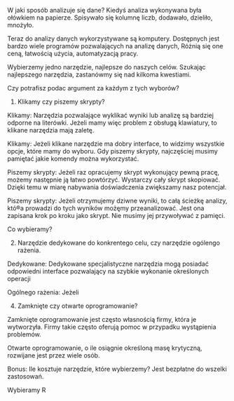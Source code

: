 W jaki sposób analizuje się dane?
Kiedyś analiza wykonywana była ołówkiem na papierze.
Spisywało się kolumnę liczb, dodawało, dzieliło, mnożyło.

Teraz do analizy danych wykorzystywane są komputery.
Dostępnych jest bardzo wiele programów pozwalających na analizę danych,
Różnią się one ceną, łatwością użycia, automatyzacją pracy.

Wybierzemy jedno narzędzie, najlepsze do naszych celów.
Szukając najlepszego narzędzia, zastanówmy się nad kilkoma kwestiami.


Czy potrafisz podac argument za każdym z tych wyborów?

1. Klikamy czy piszemy skrypty?

Klikamy: Narzędzia pozwalające wyklikać wyniki lub analizę są bardziej odporne na literówki. Jeżeli mamy więc problem z obsługą klawiatury, to klikane narzędzia mają zaletę.

Klikamy: Jeżeli klikane narzędzie ma dobry interface, to widzimy wszystkie opcje, które mamy do wyboru. Gdy piszemy skrypty, najczęściej musimy pamiętać jakie komendy można wykorzystać.

Piszemy skrypty: Jeżeli raz opracujemy skrypt wykonujący pewną pracę, możemy następnie ją łatwo powtórzyć. Wystarczy cały skrypt skopiować. Dzięki temu w miarę nabywania doświadczenia zwiększamy nasz potencjał.

Piszemy skrypty: Jeżeli otrzymujemy dziwne wyniki, to całą ścieżkę analizy, któ®a prowadzi do tych wyników możęmy przeanalizować. Jest ona zapisana krok po kroku jako skrypt. Nie musimy jej przywoływać z pamięci.

Co wybieramy?


2. Narzędzie dedykowane do konkrentego celu, czy narzędzie ogólengo rażenia.

Dedykowane: Dedykowane specjalistyczne narzędzia mogą posiadać odpowiedni interface pozwalający na szybkie wykonanie określonych operacji

Ogólnego rażenia: Jeżeli 



4. Zamknięte czy otwarte oprogramowanie?

Zamknięte oprogramowanie jest często własnością firmy, która je wytworzyła. 
Firmy takie często oferują pomoc w przypadku wystąpienia problemów.

Otwarte oprogramowanie, o ile osiągnie określoną masę krytyczną, rozwijane jest przez wiele osób.


Bonus: Ile kosztuje narzędzie, które wybierzemy?
Jest bezpłatne do wszelki zastosowań.



Wybieramy R

